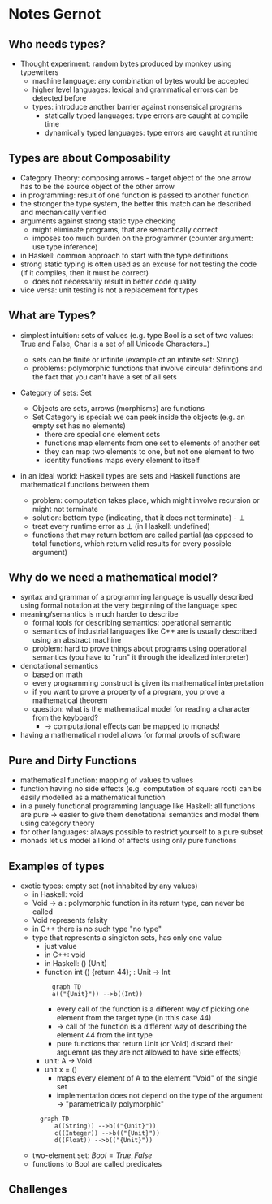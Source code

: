 # Notes Gernot
## Who needs types?
* Thought experiment: random bytes produced by monkey using typewriters
  * machine language: any combination of bytes would be accepted
  * higher level languages: lexical and grammatical errors can be detected before
  * types: introduce another barrier against nonsensical programs
    * statically typed languages: type errors are caught at compile time
    * dynamically typed languages: type errors are caught at runtime
## Types are about Composability
* Category Theory: composing arrows - target object of the one arrow has to be the source object of the other arrow
* in programming: result of one function is passed to another function
* the stronger the type system, the better this match can be described and mechanically verified
* arguments against strong static type checking
  * might eliminate programs, that are semantically correct
  * imposes too much burden on the programmer (counter argument: use type inference)
* in Haskell: common approach to start with the type definitions
* strong static typing is often used as an excuse for not testing the code (if it compiles, then it must be correct)
  * does not necessarily result in better code quality
* vice versa: unit testing is not a replacement for types 
## What are Types?
* simplest intuition: sets of values (e.g. type Bool is a set of two values: True and False, Char is a set of all Unicode Characters..)
  * sets can be finite or infinite (example of an infinite set: String)
  * problems: polymorphic functions that involve circular definitions and the fact that you can't have a set of all sets
* Category of sets: Set
  * Objects are sets, arrows (morphisms) are functions
  * Set Category is special: we can peek inside the objects (e.g. an empty set has no elements)
    * there are special one element sets
    * functions map elements from one set to elements of another set
    * they can map two elements to one, but not one element to two 
    * identity functions maps every element to itself
    
* in an ideal world: Haskell types are sets and Haskell functions are mathematical functions between them
  * problem: computation takes place, which might involve recursion or might not terminate
  * solution: bottom type (indicating, that it does not terminate) - $\bot$
  * treat every runtime error as $\bot$  (in Haskell: undefined)
  * functions that may return bottom are called partial (as opposed to total functions, which return valid results
  for every possible argument)
## Why do we need a mathematical model?
* syntax and grammar of a programming language is usually described using formal notation at the very beginning of the language spec
* meaning/semantics is much harder to describe
  * formal tools for describing semantics: operational semantic
  * semantics of industrial languages like C++ are is usually described using an abstract machine
  * problem: hard to prove things about programs using operational semantics (you have to "run" it through the idealized interpreter)
* denotational semantics
  * based on math
  * every programming construct is given its mathematical interpretation
  * if you want to prove a property of a program, you prove a mathematical theorem
  * question: what is the mathematical model for reading a character from the keyboard?
    * -> computational effects can be mapped to monads!
* having a mathematical model allows for formal proofs of software
## Pure and Dirty Functions
* mathematical function: mapping of values to values
* function having no side effects (e.g. computation of square root) can be easily modelled as a mathematical function
* in a purely functional programming language like Haskell: all functions are pure -> easier to give them denotational semantics and model them using category theory
* for other languages: always possible to restrict yourself to a pure subset
* monads let us model all kind of affects using only pure functions
## Examples of types
* exotic types: empty set (not inhabited by any values)
    * in Haskell: void
    * Void -> a : polymorphic function in its return type, can never be called
    * Void represents falsity
    * in C++ there is no such type "no type"
  * type that represents a singleton sets, has only one value
    * just value
    * in C++: void
    * in Haskell: () (Unit)
    * function int () {return 44}; : Unit -> Int
      ```mermaid
        graph TD
        a(("{Unit}")) -->b((Int))
      ```
      * every call of the function is a different way of picking one element from the target type (in tthis case 44)
      * -> call of the function is a different way of describing the element 44 from the int type
      * pure functions that return Unit (or Void) discard their arguemnt (as they are not allowed to have side effects)
    * unit: A -> Void
    * unit x = ()
      * maps every element of A to the element "Void" of the single set
      * implementation does not depend on the type of the argument -> "parametrically polymorphic"
    ```mermaid
      graph TD
          a((String)) -->b(("{Unit}"))
          c((Integer)) -->b(("{Unit}"))
          d((Float)) -->b(("{Unit}"))
    ```
  * two-element set: $Bool = {True, False}$
  * functions to Bool are called predicates
## Challenges

    




